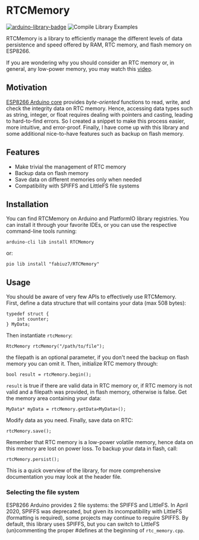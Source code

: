 # RTCMemory

[![arduino-library-badge](https://www.ardu-badge.com/badge/RTCMemory.svg)](https://www.ardu-badge.com/badge/RTCMemory.svg) ![Compile Library Examples](https://github.com/fabiuz7/rtc-memory-esp8266/actions/workflows/CompileLibraryExamples.yml/badge.svg)

RTCMemory is a library to efficiently manage the different levels of data persistence and speed offered by RAM, RTC memory, and flash memory on ESP8266.

If you are wondering why you should consider an RTC memory or, in general, any low-power memory, you may watch this [video](https://www.youtube.com/watch?v=r-hEOL007nw).

## Motivation

[ESP8266 Arduino core](https://github.com/esp8266/Arduino) provides *byte-oriented* functions to read, write, and check the integrity data on RTC memory. Hence, accessing data types such as string, integer, or float requires dealing with pointers and casting, leading to hard-to-find errors. So I created a snippet to make this process easier, more intuitive, and error-proof. Finally, I have come up with this library and some additional nice-to-have features such as backup on flash memory.

## Features

- Make trivial the management of RTC memory
- Backup data on flash memory
- Save data on different memories only when needed
- Compatibility with SPIFFS and LittleFS file systems

## Installation

You can find RTCMemory on Arduino and PlatformIO library registries. You can install it through your favorite IDEs, or you can use the respective command-line tools running:

    arduino-cli lib install RTCMemory

or:

    pio lib install "fabiuz7/RTCMemory"

## Usage

You should be aware of very few APIs to effectively use RTCMemory.  
First, define a data structure that will contains your data (max 508 bytes):

    typedef struct {
        int counter;
    } MyData;

Then instantiate `rtcMemory`:

    RtcMemory rtcMemory("/path/to/file");

the filepath is an optional parameter, if you don't need the backup on flash memory you can omit it. Then, initialize RTC memory through:

    bool result = rtcMemory.begin();

`result` is true if there are valid data in RTC memory or, if RTC memory is not valid and a filepath was provided, in flash memory, otherwise is false.
Get the memory area containing your data:

    MyData* myData = rtcMemory.getData<MyData>();

Modify data as you need. Finally, save data on RTC:

    rtcMemory.save();

Remember that RTC memory is a low-power volatile memory, hence data on this memory are lost on power loss. To backup your data in flash, call:

    rtcMemory.persist();

This is a quick overview of the library, for more comprehensive documentation you may look at the header file.

### Selecting the file system

ESP8266 Arduino provides 2 file systems: the SPIFFS and LittleFS. In April 2020, SPIFFS was deprecated, but given its incompatibility with LittleFS (formatting is required), some projects may continue to require SPIFFS. By default, this library uses SPIFFS, but you can switch to LittleFS (un)commenting the proper #defines at the beginning of `rtc_memory.cpp`.
